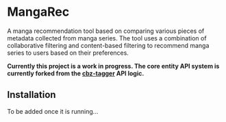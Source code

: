 # MangaRec
A manga recommendation tool based on comparing various pieces of metadata collected from
manga series. The tool uses a combination of collaborative filtering and content-based
filtering to recommend manga series to users based on their preferences.

**Currently this project is a work in progress. The core entity API system is currently
forked from the [cbz-tagger](https://github.com/mjnitz02/cbz-tagger) API logic.**

## Installation
To be added once it is running...
